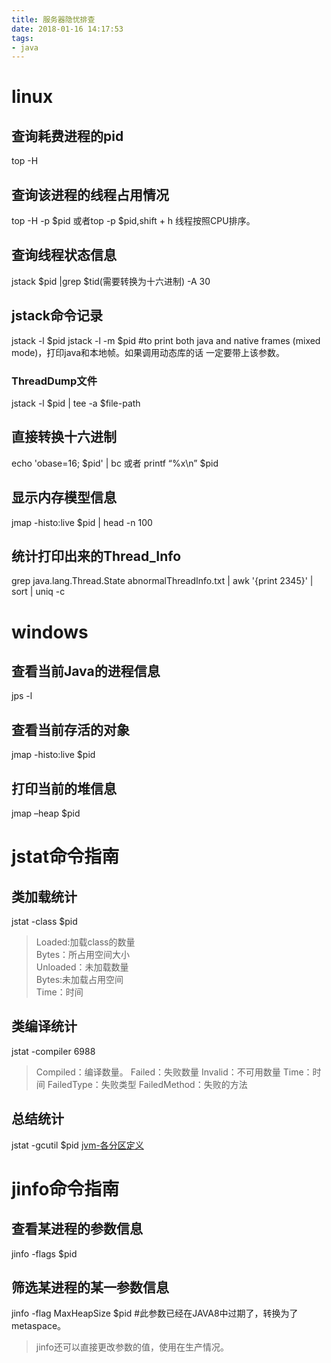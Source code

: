 ```yaml
---
title: 服务器隐忧排查
date: 2018-01-16 14:17:53
tags:
- java
---
```


# linux
## 查询耗费进程的pid
top -H

## 查询该进程的线程占用情况
top -H -p $pid
或者top -p $pid,shift + h 线程按照CPU排序。

## 查询线程状态信息
jstack $pid |grep $tid(需要转换为十六进制) -A 30

## jstack命令记录
jstack -l $pid
jstack -l -m $pid #to print both java and native frames (mixed mode)，打印java和本地帧。如果调用动态库的话 一定要带上该参数。

### ThreadDump文件
jstack -l $pid | tee -a $file-path

## 直接转换十六进制
echo 'obase=16; $pid' | bc 或者  printf “%x\n” $pid

## 显示内存模型信息
jmap -histo:live $pid | head -n 100

## 统计打印出来的Thread_Info
grep java.lang.Thread.State abnormalThreadInfo.txt | awk '{print $2$3$4$5}' | sort | uniq -c

# windows
## 查看当前Java的进程信息
jps -l

## 查看当前存活的对象
jmap -histo:live $pid

## 打印当前的堆信息
jmap –heap $pid

# jstat命令指南
## 类加载统计 
jstat -class $pid   
> Loaded:加载class的数量   
Bytes：所占用空间大小   
Unloaded：未加载数量   
Bytes:未加载占用空间   
Time：时间 

## 类编译统计 
jstat -compiler 6988  
> Compiled：编译数量。
Failed：失败数量
Invalid：不可用数量
Time：时间
FailedType：失败类型
FailedMethod：失败的方法 

## 总结统计
jstat -gcutil $pid
[jvm-各分区定义](https://www.cnblogs.com/yjd_hycf_space/p/7755633.html)

# jinfo命令指南
## 查看某进程的参数信息
jinfo -flags $pid

## 筛选某进程的某一参数信息
jinfo -flag MaxHeapSize $pid    #此参数已经在JAVA8中过期了，转换为了metaspace。

> jinfo还可以直接更改参数的值，使用在生产情况。



